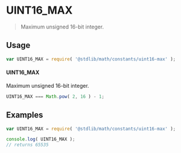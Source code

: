 UINT16_MAX
===
> Maximum unsigned 16-bit integer.

<!-- <usage> -->
## Usage

``` javascript
var UINT16_MAX = require( '@stdlib/math/constants/uint16-max' );
```

#### UINT16_MAX

Maximum unsigned 16-bit integer.

``` javascript
UINT16_MAX === Math.pow( 2, 16 ) - 1;
```
<!-- </usage> -->

<!-- <examples> -->
## Examples

``` javascript
var UINT16_MAX = require( '@stdlib/math/constants/uint16-max' );

console.log( UINT16_MAX );
// returns 65535
```
<!-- </examples> -->

<!-- <links> -->
<!-- </links> -->
